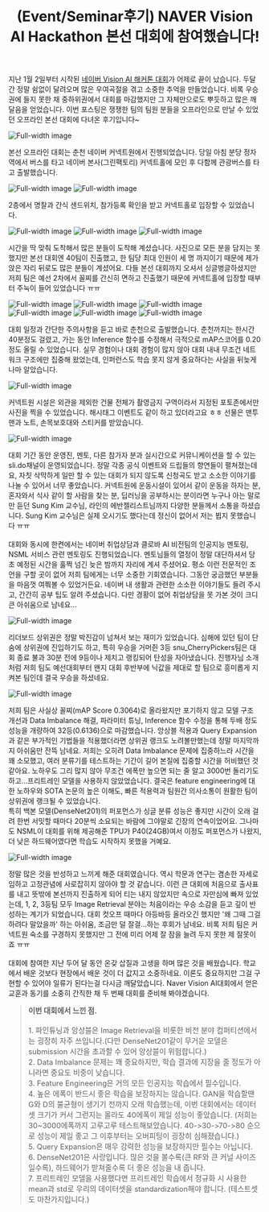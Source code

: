 ﻿---
layout: post
title: "(Event/Seminar후기) NAVER Vision AI Hackathon 본선 대회에 참여했습니다!"
tags: [Machine Learning, Deep Learning, NAVER NSML, Competition]
categories: [Event&Seminar]
comments: true
sitemap: true
image: /assets/img/devlog/event/NaverVisionAIHack/3.jpg
accent_image: 
  background: url('/assets/img/sidebar-bg.gif') center/cover
  overlay: false
accent_color: '#ccc'
theme_color: '#ccc'
description: >
  지난 2019년 1월 2일부터 시작된 네이버 Vision AI 해커톤 대회에 두달간 참여하며 겪은 소중한 경험을 나눕니다. 비록 우승권에 들지 못한 채 대회를 마감했지만 그 자체로 많은 깨달음을 얻을 수 있었습니다. 쟁쟁한 팀의 팀원 분들을 오프라인에서 만날 수 있었던 본선 대회에 다녀온 후기입니다. 
related_posts:
    - /devlog/_posts/Event&Seminar/2019-02-23-NAVERVisionAIHack.md
# invert_sidebar: true
---

지난 1월 2일부터 시작된 [네이버 Vision AI 해커톤 대회](https://github.com/AiHackathon2018/AI-Vision)가 어제로 끝이 났습니다. 두달간 정말 쉼없이 달려오며 많은 우여곡절을 겪고 소중한 추억을 만들었습니다. 비록 우승권에 들지 못한 채 중하위권에서 대회를 마감했지만 그 자체만으로도 뿌듯하고 많은 깨달음을 얻었습니다. 이번 포스팅은 쟁쟁한 팀의 팀원 분들을 오프라인으로 만날 수 있었던 오프라인 본선 대회에 다녀온 후기입니다~<br>


![Full-width image](/assets/img/devlog/event/NaverVisionAIHack/1.png)<br>

본선 오프라인 대회는 춘천 네이버 커넥트원에서 진행되었습니다. 당일 아침 분당 정자역에서 버스를 타고 네이버 본사(그린팩토리) 커넥트홀에 모인 후 다함께 관광버스를 타고 출발했습니다.<br>

![Full-width image](/assets/img/devlog/event/NaverVisionAIHack/2.jpg)
![Full-width image](/assets/img/devlog/event/NaverVisionAIHack/2_1.jpg)

2층에서 명찰과 간식 샌드위치, 참가등록 확인을 받고 커넥트홀로 입장할 수 있었습니다. <br>

![Full-width image](/assets/img/devlog/event/NaverVisionAIHack/3.jpg)
![Full-width image](/assets/img/devlog/event/NaverVisionAIHack/3_1.jpg)
![Full-width image](/assets/img/devlog/event/NaverVisionAIHack/3_2.jpg)

시간을 딱 맞춰 도착해서 많은 분들이 도착해 계셨습니다. 사진으로 모든 분을 담지는 못했지만 본선 대회엔 40팀이 진출했고, 한 팀당 최대 인원이 세 명 까지이기 때문에 제가 앉은 자리 뒤로도 많은 분들이 계셨어요. 다들 본선 대회까지 오셔서 싱글벙글하셨지만 저희 팀은 예선 2차에서 꼴찌를 간신히 면하고 진출했기 때문에 커넥트홀에 입장할 때부터 주눅이 들어 있었습니다 ㅠㅠ <br>

![Full-width image](/assets/img/devlog/event/NaverVisionAIHack/4.jpg)
![Full-width image](/assets/img/devlog/event/NaverVisionAIHack/4_1.jpg)
![Full-width image](/assets/img/devlog/event/NaverVisionAIHack/4_2.jpg)
![Full-width image](/assets/img/devlog/event/NaverVisionAIHack/4_3.jpg)
![Full-width image](/assets/img/devlog/event/NaverVisionAIHack/4_4.jpg)
![Full-width image](/assets/img/devlog/event/NaverVisionAIHack/4_5.jpg)

대회 일정과 간단한 주의사항을 듣고 바로 춘천으로 출발했습니다. 춘천까지는 한시간 40분정도 걸렸고, 가는 동안 Inference 함수를 수정해서 극적으로 mAP스코어를 0.20정도 올릴 수 있었습니다. 실무 경험이나 대회 경험이 많지 않아 대회 내내 무조건 네트워크 구조에만 집중해 왔었는데, 인퍼런스도 학습 못지 않게 중요하다는 사실을 뒤늦게나마 알았습니다. <br>

![Full-width image](/assets/img/devlog/event/NaverVisionAIHack/5.png)


커넥트원 시설은 외관을 제외한 건물 전체가 촬영금지 구역이라서 지정된 포토존에서만 사진을 찍을 수 있었습니다. 해시태그 이벤트도 같이 하고 있더라고요 ㅎㅎ 선물은 맨투맨과 노트, 손목보호대와 스티커를 받았습니다. <br>

![Full-width image](/assets/img/devlog/event/NaverVisionAIHack/6.png)


대회 기간 동안 운영진, 멘토, 다른 참가자 분과 실시간으로 커뮤니케이션을 할 수 있는 sli.do채널이 운영되었습니다. 정말 각종 공식 이벤트와 드립들의 향연들이 펼쳐졌는데요, 자칫 삭막하게 일만 할 수 있는 대회가 되지 않도록 신청곡도 받고 소소한 이야기를 나눌 수 있어서 너무 좋았습니다. 커넥트원에 운동시설이 있어서 같이 운동을 하자는 분, 혼자와서 식사 같이 할 사람을 찾는 분, 딥러닝을 공부하시는 분이라면 누구나 아는 말로만 듣던 Sung Kim 교수님, 라인의 에반젤리스트님까지 다양한 분들께서 소통을 하셨습니다. Sung Kim 교수님은 실제 오시기도 했다는데 정신이 없어서 저는 뵙지 못했습니다 ㅠㅠ<br><br>
대회와 동시에 한켠에서는 네이버 취업상담과 클로바 AI 비전팀의 인공지능 멘토링, NSML 서비스 관련 멘토링도 진행되었습니다. 멘토님들의 열정이 정말 대단하셔서 당초 예정된 시간을 훌쩍 넘긴 늦은 밤까지 자리에 계셔 주셨어요. 평소 이런 전문적인 조언을 구할 곳이 없어 저희 팀에게는 너무 소중한 기회였습니다. 그동안 궁금했던 부분들을 마음껏 여쭤볼 수 있었거든요. 네이버 내 생활과 관련한 소소한 이야기들도 들려 주시고, 간간히 공부 팁도 알려 주셨습니다. 다만 경황이 없어 취업상담을 못 가본 것이 크디큰 아쉬움으로 남네요...<br>

![Full-width image](/assets/img/devlog/event/NaverVisionAIHack/7.png)


리더보드 상위권은 정말 박진감이 넘쳐서 보는 재미가 있었습니다. 심해에 있던 팀이 단숨에 상위권에 진입하기도 하고, 특히 우승을 거머쥔 3등 snu_CherryPickers팀은 대회 종료 불과 30분 전에 9등이나 제치고 랭킹되어 탄성을 자아냈습니다. 진행자님 소개처럼 저희 팀도 예선대회부터 왠지 대회 후반부에 닉값을 제대로 할 팀으로 흥미롭게 지켜본 팀인데 결국 우승을 하셨네요. <br>

![Full-width image](/assets/img/devlog/event/NaverVisionAIHack/8.jpg)


저희 팀은 사실상 꼴찌(mAP Score 0.3064)로 올라왔지만 포기하지 않고 모델 구조 개선과 Data Imbalance 해결, 파라미터 튜닝, Inference 함수 수정을 통해 두배 정도 성능을 개량하여 32등(0.6136)으로 마감했습니다. 앙상블 적용과 Query Expansion과 같은 부가적인 기법들을 적용했더라면 상위권 랭크도 노려볼만했는데 정말 마지막까지 아쉬움만 잔뜩 남네요. 저희는 오히려 Data Imbalance 문제에 집중하느라 시간을 꽤 소모했고, 여러 분류기를 테스트하는 기간이 길어 본질에 집중할 시간을 허비했던 것 같아요. 노하우도 그리 많지 않아 무조건 에폭만 높으면 되는 줄 알고 3000번 돌리기도 하고...프리트레인 모델을 사용하지 않았었습니다. 결국은 feature engineering에 대한 노하우와 SOTA 논문의 높은 이해도, 빠른 적용력과 팀원간 의사소통이 원활한 팀이 상위권에 랭크될 수 있었습니다.<br>
특히 백본 모델(DenseNet201)의 퍼포먼스가 싱글 분류 성능은 좋지만 시간이 오래 걸려 한번 서밋할 때마다 20분씩 소요되는 바람에 그야말로 긴장의 연속이었어요. 그나마도 NSML이 대회를 위해 제공해준 TPU가 P40(24GB)여서 이정도 퍼포먼스가 나왔지, 더 낮은 하드웨어였다면 학습도 시작하지 못했을 거예요. <br>

![Full-width image](/assets/img/devlog/event/NaverVisionAIHack/9.png)

정말 많은 것을 반성하고 느끼게 해준 대회였습니다. 역시 학문과 연구는 겸손한 자세로 임하고 고정관념에 사로잡히지 않아야 할 것 같습니다. 이런 큰 대회에 처음으로 출사표를 내고 뜻밖에 본선까지 진출하게 되어 티는 내지 않았지만 속으로 자만심에 빠져 있었는데, 1, 2, 3등팀 모두 Image Retrieval 분야는 처음이라는 우승 소감을 듣고 깊이 반성하는 계기가 되었습니다. 대회 컷오프 때마다 아등바등 올라오긴 했지만 '왜 그때 그걸 하려다 말았을까' 하는 아쉬움, 조금만 덜 잘걸...하는 후회가 남네요. 비록 저희 팀은 커넥트원 숙소를 구경하지 못했지만 그 전에 미리 어제 잘 잠을 늘려 두지 못한 제 잘못이죠 ㅠㅠ<br><br>
대회에 참여한 지난 두어 달 동안 온갖 삽질과 고생을 하며 많은 것을 배웠습니다. 학교에서 배운 것보다 현장에서 배운 것이 더 값지고 소중하네요. 이론도 중요하지만 그걸 구현할 수 있어야 일류가 된다는걸 다시금 깨달았습니다. Naver Vision AI대회에서 얻은 교훈과 동기를 소중히 간직한 채 두 번째 대회를 준비해 봐야겠습니다. <br>

<Blockquote>
<span style="font-size:11pt">
<b>이번 대회에서 느낀 점.</b><br><br>
1. 파인튜닝과 앙상블은 Image Retrieval을 비롯한 비전 분야 컴퍼티션에서는 굉장히 자주 쓰입니다.(다만 DenseNet201같이 무거운 모델은 submission 시간을 초과할 수 있어 앙상블이 위험합니다.)<br>
2. Data Imbalance 문제는 꽤 중요하지만, 학습 결과에 지장을 줄 정도가 아니라면 중요도 비중이 낮습니다.<br>
3. Feature Engineering은 거의 모든 인공지능 학습에서 필수입니다.<br>
4. 높은 에폭이 반드시 좋은 학습을 보장하지는 않습니다. GAN을 학습할땐 G와 D의 불균형이 생기기 전까지 오래 학습했는데, 이번 대회에서는 데이터셋 크기가 커서 그런지는 몰라도 40에폭이 제일 성능이 좋았습니다. (저희는 30~3000에폭까지 고루고루 테스트해보았습니다. 40->30->70->80 순으로 성능이 제일 좋고 그 이후부터는 오버피팅이 굉장히 심해졌습니다.)<br>
5. Query Expansion은 매우 강력한 성능을 보장하지만 필수는 아닙니다.<br>
6. DenseNet201은 사랑입니다. 많은 것을 볼수록(큰 RF와 큰 커널 사이즈일수록), 하드웨어가 받쳐줄수록 더 좋은 성능을 내 줍니다.<br>
7. 프리트레인 모델을 사용했다면 프리트레인 학습에서 정규화 시 사용한 mean과 std로 우리의 데이터셋을 standardization해야 합니다. (테스트셋도 마찬가지입니다.)<br>
</span>
</Blockquote>
